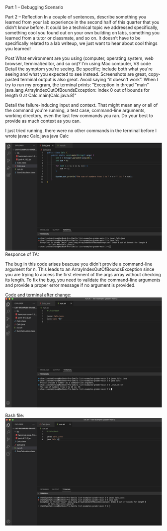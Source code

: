 Part 1 – Debugging Scenario


Part 2 – Reflection
In a couple of sentences, describe something you learned from your lab experience in the second half of this quarter that you didn’t know before. It could be a technical topic we addressed specifically, something cool you found out on your own building on labs, something you learned from a tutor or classmate, and so on. It doesn’t have to be specifically related to a lab writeup, we just want to hear about cool things you learned!

Post
What environment are you using (computer, operating system, web browser, terminal/editor, and so on)?
I'm using Mac computer, VS code
Detail the symptom you're seeing. Be specific; include both what you're seeing and what you expected to see instead. Screenshots are great, copy-pasted terminal output is also great. Avoid saying “it doesn't work”.
When I try to run my program, the terminal prints: "Exception in thread "main" java.lang.ArrayIndexOutOfBoundsException: Index 0 out of bounds for length 0
 at Calc.main(Calc.java:8)"

Detail the failure-inducing input and context. That might mean any or all of the command you're running, a test case, command-line arguments, working directory, even the last few commands you ran. Do your best to provide as much context as you can.

I just tried running, there were no other commands in the terminal before I wrote javac Calc.java<enter> java Calc

![Image](first.png)
Responce of TA: 

The bug in this code arises beacuse you didn't provide a command-line argument for n. This leads to an ArrayIndexOutOfBoundsException since you are trying to access the first element of the args array without checking its length.
To fix the bug, you need to validate the command-line arguments and provide a proper error message if no argument is provided.


Code and terminal after change:
![Image](third.png)

Bash file:
![Image](second.png)

